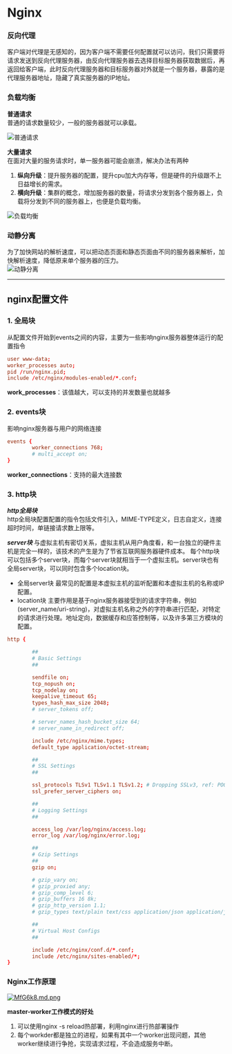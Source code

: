 # **Nginx**

### 反向代理

客户端对代理是无感知的，因为客户端不需要任何配置就可以访问，我们只需要将请求发送到反向代理服务器，由反向代理服务器去选择目标服务器获取数据后，再返回给客户端，此时反向代理服务器和目标服务器对外就是一个服务器，暴露的是代理服务器地址，隐藏了真实服务器的IP地址。

### 负载均衡

**普通请求**  
普通的请求数量较少，一般的服务器就可以承载。

![普通请求](https://ftp.bmp.ovh/imgs/2019/11/9966a7030ea33a00.png)

**大量请求**  
在面对大量的服务请求时，单一服务器可能会崩溃，解决办法有两种

1. **纵向升级**：提升服务器的配置，提升cpu加大内存等，但是硬件的升级跟不上日益增长的需求。
2. **横向升级**：集群的概念，增加服务器的数量，将请求分发到各个服务器上，负载将分发到不同的服务器上，也便是负载均衡。

![负载均衡](https://ftp.bmp.ovh/imgs/2019/11/2315f175b323c3e5.png)

### 动静分离

为了加快网站的解析速度，可以把动态页面和静态页面由不同的服务器来解析，加快解析速度，降低原来单个服务器的压力。  
![动静分离](https://ftp.bmp.ovh/imgs/2019/11/2a09db9c0defced1.png)
  
***

## **nginx配置文件**

### **1. 全局块**

从配置文件开始到events之间的内容，主要为一些影响nginx服务器整体运行的配置指令

```conf
user www-data;
worker_processes auto;
pid /run/nginx.pid;
include /etc/nginx/modules-enabled/*.conf;
```

**work_processes**：该值越大，可以支持的并发数量也就越多

### **2. events块**

影响nginx服务器与用户的网络连接

```conf
events {
        worker_connections 768;
        # multi_accept on;
}
```

**worker_connections**：支持的最大连接数

### **3. http块**

***http全局块***  
http全局块配置配置的指令包括文件引入，MIME-TYPE定义，日志自定义，连接超时时间，单链接请求数上限等。  

***server块***
与虚拟主机有密切关系，虚拟主机从用户角度看，和一台独立的硬件主机是完全一样的，该技术的产生是为了节省互联网服务器硬件成本。
每个http块可以包括多个server块，而每个server块就相当于一个虚拟主机。server块也有全局server块，可以同时包含多个location块。  

* 全局server块
最常见的配置是本虚拟主机的监听配置和本虚拟主机的名称或IP配置。
* location块
主要作用是基于nginx服务器接受到的请求字符串，例如(server_name/uri-string)，对虚拟主机名称之外的字符串进行匹配，对特定的请求进行处理。地址定向，数据缓存和应答控制等，以及许多第三方模块的配置。




```conf
http {

        ##
        # Basic Settings
        ##

        sendfile on;
        tcp_nopush on;
        tcp_nodelay on;
        keepalive_timeout 65;
        types_hash_max_size 2048;
        # server_tokens off;

        # server_names_hash_bucket_size 64;
        # server_name_in_redirect off;

        include /etc/nginx/mime.types;
        default_type application/octet-stream;

        ##
        # SSL Settings
        ##

        ssl_protocols TLSv1 TLSv1.1 TLSv1.2; # Dropping SSLv3, ref: POODLE
        ssl_prefer_server_ciphers on;

        ##
        # Logging Settings
        ##

        access_log /var/log/nginx/access.log;
        error_log /var/log/nginx/error.log;

        ##
        # Gzip Settings
        ##
        gzip on;

        # gzip_vary on;
        # gzip_proxied any;
        # gzip_comp_level 6;
        # gzip_buffers 16 8k;
        # gzip_http_version 1.1;
        # gzip_types text/plain text/css application/json application/javascript text/xml application/xml application/xml+rss text/javascript;

        ##
        # Virtual Host Configs
        ##

        include /etc/nginx/conf.d/*.conf;
        include /etc/nginx/sites-enabled/*;
}

```

### Nginx工作原理

[![MfG6k8.md.png](https://s2.ax1x.com/2019/11/20/MfG6k8.md.png)](https://imgchr.com/i/MfG6k8)

**master-worker工作模式的好处**

1. 可以使用nginx -s reload热部署，利用nginx进行热部署操作
2. 每个workder都是独立的进程，如果有其中一个worker出现问题，其他worker继续进行争抢，实现请求过程，不会造成服务中断。 
